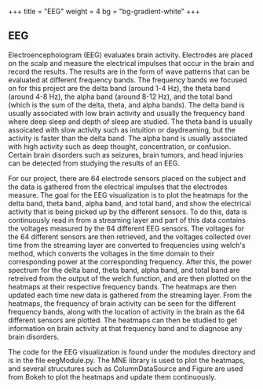 +++
title = "EEG"
weight = 4
bg = "bg-gradient-white"
+++
<!-- : .wrap -->

## **EEG**

Electroencephologram (EEG) evaluates brain activity. Electrodes are placed on the scalp and measure the electrical impulses that occur in the brain and record the results. The results are in the form of wave patterns that can be evaluated at different frequency bands. The frequency bands we focused on for this project are the delta band (around 1-4 Hz), the theta band (around 4-8 Hz), the alpha band (around 8-12 Hz), and the total band (which is the sum of the delta, theta, and alpha bands). The delta band is usually associated with low brain activity and usually the frequency band where deep sleep and depth of sleep are studied. The theta band is usually assoicated with slow activity such as intuition or daydreaming, but the activity is faster than the delta band. The alpha band is usually associated with high activity such as deep thought, concentration, or confusion. Certain brain disorders such as seizures, brain tumors, and head injuries can be detected from studying the results of an EEG.

For our project, there are 64 electrode sensors placed on the subject and the data is gathered from the electrical impulses that the electrodes measure. The goal for the EEG visualization is to plot the heatmaps for the delta band, theta band, alpha band, and total band, and show the electrical activity that is being picked up by the different sensors. To do this, data is continuously read in from a streaming layer and part of this data contains the voltages measured by the 64 different EEG sensors. The voltages for the 64 different sensors are then retrieved, and the voltages collected over time from the streaming layer are converted to frequencies using welch's method, which converts the voltages in the time domain to their corresponding power at the corresponding frequency. After this, the power spectrum for the delta band, theta band, alpha band, and total band are retreived from the output of the welch function, and are then plotted on the heatmaps at their respective frequency bands. The heatmaps are then updated each time new data is gathered from the streaming layer. From the heatmaps, the frequency of brain activity can be seen for the different frequency bands, along with the location of activity in the brain as the 64 different sensors are plotted. The heatmaps can then be studied to get information on brain activity at that frequency band and to diagnose any brain disorders.

The code for the EEG visualization is found under the modules directory and is in the file eegModule.py. The MNE library is used to plot the heatmaps, and several strucutures such as ColumnDataSource and Figure are used from Bokeh to plot the heatmaps and update them continuously.
